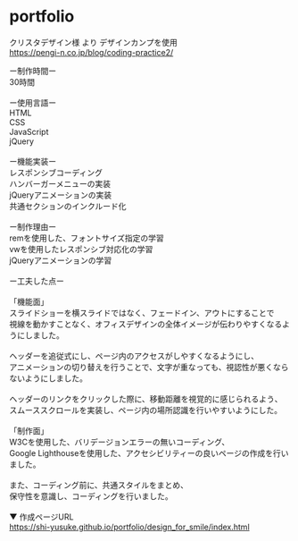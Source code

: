 # portfolio


クリスタデザイン様 より デザインカンプを使用 <br>
https://pengi-n.co.jp/blog/coding-practice2/

ー制作時間ー<br>
30時間<br>
<br>
ー使用言語ー<br>
HTML<br>
CSS<br>
JavaScript<br>
jQuery<br>
<br>
ー機能実装ー<br>
レスポンシブコーディング<br>
ハンバーガーメニューの実装<br>
jQueryアニメーションの実装<br>
共通セクションのインクルード化<br>
<br>
ー制作理由ー<br>
remを使用した、フォントサイズ指定の学習<br>
vwを使用したレスポンシブ対応化の学習<br>
jQueryアニメーションの学習<br>
<br>
ー工夫した点ー<br>
<br>
「機能面」<br>
スライドショーを横スライドではなく、フェードイン、アウトにすることで<br>
視線を動かすことなく、オフィスデザインの全体イメージが伝わりやすくなるようにしました。<br>
<br>
ヘッダーを追従式にし、ページ内のアクセスがしやすくなるようにし、<br>
アニメーションの切り替えを行うことで、文字が重なっても、視認性が悪くならないようにしました。<br>
<br>
ヘッダーのリンクをクリックした際に、移動距離を視覚的に感じられるよう、<br>
スムーススクロールを実装し、ページ内の場所認識を行いやすいようにした。<br>
<br>
「制作面」<br>
W3Cを使用した、バリデージョンエラーの無いコーディング、<br>
Google Lighthouseを使用した、アクセシビリティーの良いページの作成を行いました。<br>
<br>
また、コーディング前に、共通スタイルをまとめ、<br>
保守性を意識し、コーディングを行いました。<br>
<br>
▼ 作成ページURL<br>
https://shi-yusuke.github.io/portfolio/design_for_smile/index.html